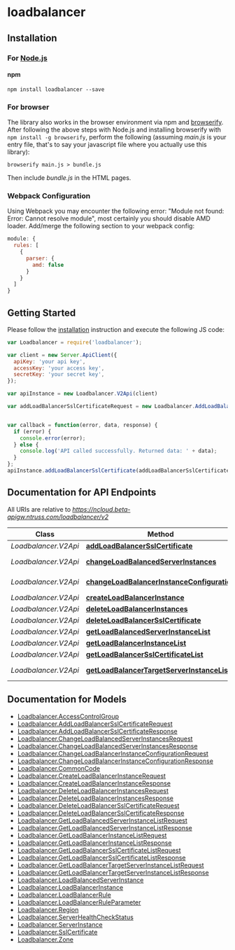 # loadbalancer

## Installation

### For [Node.js](https://nodejs.org/)

#### npm

```shell
npm install loadbalancer --save
```

### For browser

The library also works in the browser environment via npm and [browserify](http://browserify.org/). After following
the above steps with Node.js and installing browserify with `npm install -g browserify`,
perform the following (assuming *main.js* is your entry file, that's to say your javascript file where you actually 
use this library):

```shell
browserify main.js > bundle.js
```

Then include *bundle.js* in the HTML pages.

### Webpack Configuration

Using Webpack you may encounter the following error: "Module not found: Error:
Cannot resolve module", most certainly you should disable AMD loader. Add/merge
the following section to your webpack config:

```javascript
module: {
  rules: [
    {
      parser: {
        amd: false
      }
    }
  ]
}
```

## Getting Started

Please follow the [installation](#installation) instruction and execute the following JS code:

```javascript
var Loadbalancer = require('loadbalancer');

var client = new Server.ApiClient({
  apiKey: 'your api key',
  accessKey: 'your access key',
  secretKey: 'your secret key',
});

var apiInstance = new Loadbalancer.V2Api(client)

var addLoadBalancerSslCertificateRequest = new Loadbalancer.AddLoadBalancerSslCertificateRequest(); // {AddLoadBalancerSslCertificateRequest} addLoadBalancerSslCertificateRequest


var callback = function(error, data, response) {
  if (error) {
    console.error(error);
  } else {
    console.log('API called successfully. Returned data: ' + data);
  }
};
apiInstance.addLoadBalancerSslCertificate(addLoadBalancerSslCertificateRequest, callback);

```

## Documentation for API Endpoints

All URIs are relative to *https://ncloud.beta-apigw.ntruss.com/loadbalancer/v2*

Class | Method | HTTP request | Description
------------ | ------------- | ------------- | -------------
*Loadbalancer.V2Api* | [**addLoadBalancerSslCertificate**](docs/V2Api.md#addLoadBalancerSslCertificate) | **POST** /addLoadBalancerSslCertificate | 
*Loadbalancer.V2Api* | [**changeLoadBalancedServerInstances**](docs/V2Api.md#changeLoadBalancedServerInstances) | **POST** /changeLoadBalancedServerInstances | 
*Loadbalancer.V2Api* | [**changeLoadBalancerInstanceConfiguration**](docs/V2Api.md#changeLoadBalancerInstanceConfiguration) | **POST** /changeLoadBalancerInstanceConfiguration | 
*Loadbalancer.V2Api* | [**createLoadBalancerInstance**](docs/V2Api.md#createLoadBalancerInstance) | **POST** /createLoadBalancerInstance | 
*Loadbalancer.V2Api* | [**deleteLoadBalancerInstances**](docs/V2Api.md#deleteLoadBalancerInstances) | **POST** /deleteLoadBalancerInstances | 
*Loadbalancer.V2Api* | [**deleteLoadBalancerSslCertificate**](docs/V2Api.md#deleteLoadBalancerSslCertificate) | **POST** /deleteLoadBalancerSslCertificate | 
*Loadbalancer.V2Api* | [**getLoadBalancedServerInstanceList**](docs/V2Api.md#getLoadBalancedServerInstanceList) | **POST** /getLoadBalancedServerInstanceList | 
*Loadbalancer.V2Api* | [**getLoadBalancerInstanceList**](docs/V2Api.md#getLoadBalancerInstanceList) | **POST** /getLoadBalancerInstanceList | 
*Loadbalancer.V2Api* | [**getLoadBalancerSslCertificateList**](docs/V2Api.md#getLoadBalancerSslCertificateList) | **POST** /getLoadBalancerSslCertificateList | 
*Loadbalancer.V2Api* | [**getLoadBalancerTargetServerInstanceList**](docs/V2Api.md#getLoadBalancerTargetServerInstanceList) | **POST** /getLoadBalancerTargetServerInstanceList | 


## Documentation for Models

 - [Loadbalancer.AccessControlGroup](docs/AccessControlGroup.md)
 - [Loadbalancer.AddLoadBalancerSslCertificateRequest](docs/AddLoadBalancerSslCertificateRequest.md)
 - [Loadbalancer.AddLoadBalancerSslCertificateResponse](docs/AddLoadBalancerSslCertificateResponse.md)
 - [Loadbalancer.ChangeLoadBalancedServerInstancesRequest](docs/ChangeLoadBalancedServerInstancesRequest.md)
 - [Loadbalancer.ChangeLoadBalancedServerInstancesResponse](docs/ChangeLoadBalancedServerInstancesResponse.md)
 - [Loadbalancer.ChangeLoadBalancerInstanceConfigurationRequest](docs/ChangeLoadBalancerInstanceConfigurationRequest.md)
 - [Loadbalancer.ChangeLoadBalancerInstanceConfigurationResponse](docs/ChangeLoadBalancerInstanceConfigurationResponse.md)
 - [Loadbalancer.CommonCode](docs/CommonCode.md)
 - [Loadbalancer.CreateLoadBalancerInstanceRequest](docs/CreateLoadBalancerInstanceRequest.md)
 - [Loadbalancer.CreateLoadBalancerInstanceResponse](docs/CreateLoadBalancerInstanceResponse.md)
 - [Loadbalancer.DeleteLoadBalancerInstancesRequest](docs/DeleteLoadBalancerInstancesRequest.md)
 - [Loadbalancer.DeleteLoadBalancerInstancesResponse](docs/DeleteLoadBalancerInstancesResponse.md)
 - [Loadbalancer.DeleteLoadBalancerSslCertificateRequest](docs/DeleteLoadBalancerSslCertificateRequest.md)
 - [Loadbalancer.DeleteLoadBalancerSslCertificateResponse](docs/DeleteLoadBalancerSslCertificateResponse.md)
 - [Loadbalancer.GetLoadBalancedServerInstanceListRequest](docs/GetLoadBalancedServerInstanceListRequest.md)
 - [Loadbalancer.GetLoadBalancedServerInstanceListResponse](docs/GetLoadBalancedServerInstanceListResponse.md)
 - [Loadbalancer.GetLoadBalancerInstanceListRequest](docs/GetLoadBalancerInstanceListRequest.md)
 - [Loadbalancer.GetLoadBalancerInstanceListResponse](docs/GetLoadBalancerInstanceListResponse.md)
 - [Loadbalancer.GetLoadBalancerSslCertificateListRequest](docs/GetLoadBalancerSslCertificateListRequest.md)
 - [Loadbalancer.GetLoadBalancerSslCertificateListResponse](docs/GetLoadBalancerSslCertificateListResponse.md)
 - [Loadbalancer.GetLoadBalancerTargetServerInstanceListRequest](docs/GetLoadBalancerTargetServerInstanceListRequest.md)
 - [Loadbalancer.GetLoadBalancerTargetServerInstanceListResponse](docs/GetLoadBalancerTargetServerInstanceListResponse.md)
 - [Loadbalancer.LoadBalancedServerInstance](docs/LoadBalancedServerInstance.md)
 - [Loadbalancer.LoadBalancerInstance](docs/LoadBalancerInstance.md)
 - [Loadbalancer.LoadBalancerRule](docs/LoadBalancerRule.md)
 - [Loadbalancer.LoadBalancerRuleParameter](docs/LoadBalancerRuleParameter.md)
 - [Loadbalancer.Region](docs/Region.md)
 - [Loadbalancer.ServerHealthCheckStatus](docs/ServerHealthCheckStatus.md)
 - [Loadbalancer.ServerInstance](docs/ServerInstance.md)
 - [Loadbalancer.SslCertificate](docs/SslCertificate.md)
 - [Loadbalancer.Zone](docs/Zone.md)

